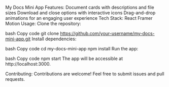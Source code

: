 My Docs Mini App
Features:
Document cards with descriptions and file sizes
Download and close options with interactive icons
Drag-and-drop animations for an engaging user experience
Tech Stack:
React
Framer Motion
Usage:
Clone the repository:

bash
Copy code
git clone https://github.com/your-username/my-docs-mini-app.git
Install dependencies:

bash
Copy code
cd my-docs-mini-app
npm install
Run the app:

bash
Copy code
npm start
The app will be accessible at http://localhost:3000.

Contributing:
Contributions are welcome! Feel free to submit issues and pull requests.
